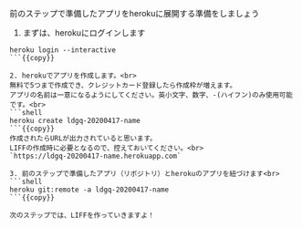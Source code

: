 前のステップで準備したアプリをherokuに展開する準備をしましょう

1. まずは、herokuにログインします<br>
```shell
heroku login --interactive
```{{copy}}

2. herokuでアプリを作成します。<br>
無料で5つまで作成でき、クレジットカード登録したら作成枠が増えます。
アプリの名前は一意になるようにしてください。英小文字、数字、-(ハイフン)のみ使用可能です。<br>
```shell
heroku create ldgq-20200417-name
```{{copy}}
作成されたらURLが出力されていると思います。
LIFFの作成時に必要となるので、控えておいてください。<br>
`https://ldgq-20200417-name.herokuapp.com`

3. 前のステップで準備したアプリ（リポジトリ）とherokuのアプリを紐づけます<br>
```shell
heroku git:remote -a ldgq-20200417-name
```{{copy}}

次のステップでは、LIFFを作っていきますよ！

